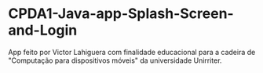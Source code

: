 # CPDA1-Java-app-Splash-Screen-and-Login
App feito por Victor Lahiguera com finalidade educacional para a cadeira de "Computação para dispositivos móveis" da universidade Unirriter.

